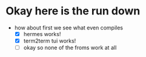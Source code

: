 # Okay here is the run down

- how about first we see what even compiles
  - [x] hermes works!
  - [x] term2term tui works!
  - [ ] okay so none of the froms work at all
